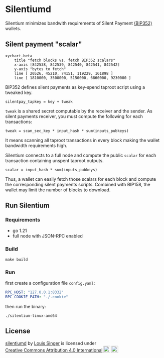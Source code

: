 # Silentiumd

Silentium minimizes bandwith requirements of Silent Payment [(BIP352)](https://github.com/bitcoin/bips/pull/1458) wallets.

## Silent payment "scalar"

```mermaid
xychart-beta
    title "fetch blocks vs. fetch BIP352 scalars"
    x-axis [842538, 842539, 842540, 842541, 842542]
    y-axis "bytes to fetch" 
    line [ 20526, 45210, 74151, 119229, 161898 ]
    line [ 1810000, 3500000, 5150000, 6860000, 9230000 ]
```

BIP352 defines silent payments as key-spend taproot script using a tweaked key.
```
silentpay_tapkey = key + tweak
```

`tweak` is a shared secret computable by the receiver and the sender. As silent payments receiver, you must compute the following for each transactions:

```
tweak = scan_sec_key * input_hash * sum(inputs_pubkeys)
```

It means scanning all taproot transactions in every block making the wallet bandwidth requirements high. 

Silentium connects to a full node and compute the public `scalar` for each transaction containing unspent taproot outputs.

```
scalar = input_hash * sum(inputs_pubkeys)
```

 Thus, a wallet can easily fetch those scalars for each block and compute the corresponding silent payments scripts. Combined with BIP158, the wallet may limit the number of blocks to download.

 ## Run Silentium

 ### Requirements

 * go 1.21
 * full node with JSON-RPC enabled

### Build

```
make build
```

### Run

first create a configuration file `config.yaml`:

```yaml
RPC_HOST: "127.0.0.1:8332"
RPC_COOKIE_PATH: "./.cookie"
```

then run the binary:

```
./silentium-linux-amd64
```

## License

<p xmlns:cc="http://creativecommons.org/ns#" xmlns:dct="http://purl.org/dc/terms/"><a property="dct:title" rel="cc:attributionURL" href="https://github.com/louisinger/silentiumd">silentiumd</a> by <a rel="cc:attributionURL dct:creator" property="cc:attributionName" href="https://github.com/louisinger">Louis Singer</a> is licensed under <a href="https://creativecommons.org/licenses/by/4.0/?ref=chooser-v1" target="_blank" rel="license noopener noreferrer" style="display:inline-block;">Creative Commons Attribution 4.0 International<img style="height:22px!important;margin-left:3px;vertical-align:text-bottom;" src="https://mirrors.creativecommons.org/presskit/icons/cc.svg?ref=chooser-v1" alt=""><img style="height:22px!important;margin-left:3px;vertical-align:text-bottom;" src="https://mirrors.creativecommons.org/presskit/icons/by.svg?ref=chooser-v1" alt=""></a></p>
